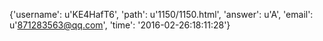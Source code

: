 {'username': u'KE4HafT6', 'path': u'1150/1150.html', 'answer': u'A', 'email': u'871283563@qq.com', 'time': '2016-02-26:18:11:28'}